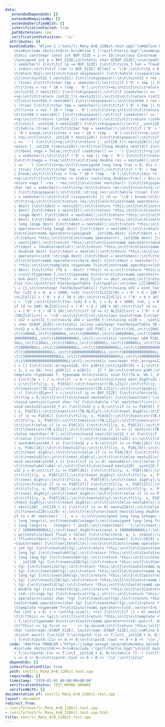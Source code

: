 ```yaml
---
data:
  _extendedDependsOn: []
  _extendedRequiredBy: []
  _extendedVerifiedWith: []
  _isVerificationFailed: true
  _pathExtension: cpp
  _verificationStatusIcon: ':x:'
  attributes: {}
  bundledCode: "#line 1 \"test/lc_Many_A+B_128bit.test.cpp\"\n#define PROBLEM \"https://judge.yosupo.jp/problem/many_aplusb_128bit\"\
    \n\n#include <bits/stdc++.h>\n#line 2 \"cpstl/Fastio.hpp\"\nnamespace cpstd {\n\
    static constexpr const int BUF_SIZE = 1 << 19;\n\nclass Cinstream {\n\tprivate:\n\
    \tunsigned int p = BUF_SIZE;\n\tstatic char Q[BUF_SIZE];\n\n\tpublic:\n\tchar\
    \ seekchar() {\n\t\tif (p == BUF_SIZE) {\n\t\t\tsize_t len = fread(Q, 1, BUF_SIZE,\
    \ stdin);\n\t\t\tif (len != BUF_SIZE) Q[len] = '\\0';\n\t\t\tp = 0;\n\t\t}\n\t\
    \treturn Q[p];\n\t}\n\n\tvoid skipspace() {\n\t\twhile (isspace(seekchar())) ++p;\n\
    \t}\n\n\tuint32_t nextu32() {\n\t\tskipspace();\n\t\tuint32_t res = 0;\n\t\twhile\
    \ (true) {\n\t\t\tchar tmp = seekchar();\n\t\t\tif ('9' < tmp || tmp < '0') break;\n\
    \t\t\tres = res * 10 + (tmp - '0');\n\t\t\t++p;\n\t\t}\n\t\treturn res;\n\t}\n\
    \n\tint32_t nexti32() {\n\t\tskipspace();\n\t\tif (seekchar() == '-') {\n\t\t\t\
    ++p;\n\t\t\treturn (int32_t)(-nextu32());\n\t\t}\n\t\treturn (int32_t)nextu32();\n\
    \t}\n\n\tuint64_t nextu64() {\n\t\tskipspace();\n\t\tuint64_t res = 0;\n\t\twhile\
    \ (true) {\n\t\t\tchar tmp = seekchar();\n\t\t\tif ('9' < tmp || tmp < '0') break;\n\
    \t\t\tres = res * 10 + (tmp - '0');\n\t\t\t++p;\n\t\t}\n\t\treturn res;\n\t}\n\
    \n\tint64_t nexti64() {\n\t\tskipspace();\n\t\tif (seekchar() == '-') {\n\t\t\t\
    ++p;\n\t\t\treturn (int64_t)(-nextu64());\n\t\t}\n\t\treturn (int64_t)nextu64();\n\
    \t}\n\n\t__uint128_t nextu128() {\n\t\tskipspace();\n\t\t__uint128_t res = 0;\n\
    \t\twhile (true) {\n\t\t\tchar tmp = seekchar();\n\t\t\tif ('9' < tmp || tmp <\
    \ '0') break;\n\t\t\tres = res * 10 + (tmp - '0');\n\t\t\t++p;\n\t\t}\n\t\treturn\
    \ res;\n\t}\n\n\t__int128_t nexti128() {\n\t\tskipspace();\n\t\tif (seekchar()\
    \ == '-') {\n\t\t\t++p;\n\t\t\treturn (__int128_t)(-nextu128());\n\t\t}\n\t\t\
    return (__int128_t)nextu128();\n\t}\n\n\tlong double nextld() {\n\t\tskipspace();\n\
    \t\tbool nega = false;\n\t\tif (seekchar() == '-') {\n\t\t\t++p;\n\t\t\tchar tmp\
    \ = seekchar();\n\t\t\tif ('9' < tmp || tmp < '0') {\n\t\t\t\treturn 0;\n\t\t\t\
    }\n\t\t\tnega = true;\n\t\t}\n\t\tlong double res = nextu64();\n\t\tif (seekchar()\
    \ == '.') {\n\t\t\t++p;\n\t\t\tunsigned long long frac = 0, div = 1;\n\t\t\twhile\
    \ (true) {\n\t\t\t\tchar tmp = seekchar();\n\t\t\t\tif ('9' < tmp || tmp < '0')\
    \ break;\n\t\t\t\tfrac = frac * 10 + (tmp - '0');\n\t\t\t\tdiv *= 10;\n\t\t\t\t\
    ++p;\n\t\t\t}\n\t\t\tres += static_cast<long double>(frac) / div;\n\t\t}\n\t\t\
    return nega ? -res : res;\n\t}\n\n\tchar nextchar() {\n\t\tskipspace();\n\t\t\
    char res = seekchar();\n\t\t++p;\n\t\treturn res;\n\t}\n\n\tstd::string nexttoken()\
    \ {\n\t\tskipspace();\n\t\tstd::string res;\n\t\twhile (true) {\n\t\t\tchar ch\
    \ = seekchar();\n\t\t\tif (isspace(ch) || ch == '\\0') break;\n\t\t\tres.push_back(ch);\n\
    \t\t\t++p;\n\t\t}\n\t\treturn res;\n\t}\n\n\tCinstream& operator>>(unsigned int&\
    \ dest) {\n\t\tdest = nextu32();\n\t\treturn *this;\n\t}\n\tCinstream& operator>>(int&\
    \ dest) {\n\t\tdest = nexti32();\n\t\treturn *this;\n\t}\n\tCinstream& operator>>(unsigned\
    \ long& dest) {\n\t\tdest = nextu64();\n\t\treturn *this;\n\t}\n\tCinstream& operator>>(long&\
    \ dest) {\n\t\tdest = nexti64();\n\t\treturn *this;\n\t}\n\tCinstream& operator>>(unsigned\
    \ long long& dest) {\n\t\tdest = nextu64();\n\t\treturn *this;\n\t}\n\tCinstream&\
    \ operator>>(long long& dest) {\n\t\tdest = nexti64();\n\t\treturn *this;\n\t\
    }\n\tCinstream& operator>>(unsigned __int128& dest) {\n\t\tdest = nextu128();\n\
    \t\treturn *this;\n\t}\n\tCinstream& operator>>(__int128& dest) {\n\t\tdest =\
    \ nexti128();\n\t\treturn *this;\n\t}\n\tCinstream& operator>>(double& dest) {\n\
    \t\tdest = (double)nextld();\n\t\treturn *this;\n\t}\n\tCinstream& operator>>(long\
    \ double& dest) {\n\t\tdest = nextld();\n\t\treturn *this;\n\t}\n\tCinstream&\
    \ operator>>(std::string& dest) {\n\t\tdest = nexttoken();\n\t\treturn *this;\n\
    \t}\n\tCinstream& operator>>(char& dest) {\n\t\tdest = nextchar();\n\t\treturn\
    \ *this;\n\t}\n\ttemplate <typename T>\n\tCinstream& operator>>(std::vector<T>&\
    \ dest) {\n\t\tfor (T& e : dest) (*this) >> e;\n\t\treturn *this;\n\t}\n\ttemplate\
    \ <\n\t\ttypename T,\n\t\ttypename U\n\t>\n\tCinstream& operator>>(std::pair<T,\
    \ U>& dest) {\n\t\t(*this) >> dest.first >> dest.second;\n\t\treturn *this;\n\t\
    }\n} Cin;\n\nstruct FastOutputTable {\n\tpublic:\n\tchar LZ[1000][4] = {}, NLZ[1000][4]\
    \ = {};\n\tconstexpr FastOutputTable() {\n\t\tusing u32 = uint_fast32_t;\n\t\t\
    for (u32 d = 0; d < 1000; ++d) {\n\t\t\tLZ[d][0] = ('0' + d / 100 % 10);\n\t\t\
    \tLZ[d][1] = ('0' + d / 10 % 10);\n\t\t\tLZ[d][2] = ('0' + d % 10);\n\t\t\tLZ[d][3]\
    \ = '\\0';\n\t\t}\n\t\tfor (u32 d = 0, i = 0; d < 1000; ++d, i = 0) {\n\t\t\t\
    if (d >= 100) NLZ[d][i++] = ('0' + d / 100 % 10);\n\t\t\tif (d >= 10) NLZ[d][i++]\
    \ = ('0' + d / 10 % 10);\n\t\t\tif (d >= 1) NLZ[d][i++] = ('0' + d % 10);\n\t\t\
    \tNLZ[d][i++] = '\\0';\n\t\t}\n\t}\n};\n\nclass Coutstream {\n\tprivate:\n\tusing\
    \ u32 = uint32_t;\n\tusing u64 = uint64_t;\n\tusing u128 = __uint128_t;\n\tstatic\
    \ char Q[BUF_SIZE];\n\tstatic inline constexpr FastOutputTable TB = FastOutputTable();\n\
    \tu32 p = 0;\n\tstatic constexpr u32 P10[] = {\n\t\t1UL,\n\t\t10UL,\n\t\t100UL,\n\
    \t\t1000UL,\n\t\t10000UL,\n\t\t100000UL,\n\t\t1000000UL,\n\t\t10000000UL,\n\t\t\
    100000000UL,\n\t\t1000000000UL,\n\t};\n\tstatic constexpr u64 P10L[] = {\n\t\t\
    1ULL,\n\t\t10ULL,\n\t\t100ULL,\n\t\t1000ULL,\n\t\t10000ULL,\n\t\t100000ULL,\n\t\
    \t1000000ULL,\n\t\t10000000ULL,\n\t\t100000000ULL,\n\t\t1000000000ULL,\n\t\t10000000000ULL,\n\
    \t\t100000000000ULL,\n\t\t1000000000000ULL,\n\t\t10000000000000ULL,\n\t\t100000000000000ULL,\n\
    \t\t1000000000000000ULL,\n\t\t10000000000000000ULL,\n\t\t100000000000000000ULL,\n\
    \t\t1000000000000000000ULL\n\t};\n\tstatic constexpr std::array<u128, 37> P10T\
    \ = [] {\n\t\tstd::array<u128, 37> p10t{};\n\t\tp10t[0] = 1;\n\t\tfor (int i =\
    \ 1; i <= 36; ++i) p10t[i] = p10t[i - 1] * 10;\n\t\treturn p10t;\n\t}();\n\n\t\
    template <typename T, typename U>\n\tstatic void fil(T& m, U& l, U x) noexcept\
    \ {\n\t\tm = l / x;\n\t\tl -= m * x;\n\t}\n\n\tvoid next_dig9(u32 x) {\n\t\tu32\
    \ y;\n\t\tfil(y, x, P10[6]);\n\t\tnextcstr(TB.LZ[y]);\n\t\tfil(y, x, P10[3]);\n\
    \t\tnextcstr(TB.LZ[y]);\n\t\tnextcstr(TB.LZ[x]);\n\t}\n\n\tpublic:\n\tvoid nextchar(char\
    \ c) {\n\t\tQ[p++] = c;\n\t\tif (p == BUF_SIZE) {\n\t\t\tfwrite(Q, p, 1, stdout);\n\
    \t\t\tp = 0;\n\t\t}\n\t}\n\n\tvoid nexteoln() {\n\t\tnextchar('\\n');\n\t}\n\n\
    \tvoid nextcstr(const char *s) {\n\t\twhile (*s) nextchar(*(s++));\n\t}\n\n\t\
    void nextu32(uint32_t x) {\n\t\tu32 y = 0;\n\t\tif (x >= P10[9]) {\n\t\t\tfil(y,\
    \ x, P10[9]);\n\t\t\tnextcstr(TB.NLZ[y]);\n\t\t\tnext_dig9(x);\n\t\t}\n\t\telse\
    \ if (x >= P10[6]) {\n\t\t\tfil(y, x, P10[6]);\n\t\t\tnextcstr(TB.NLZ[y]);\n\t\
    \t\tfil(y, x, P10[3]);\n\t\t\tnextcstr(TB.LZ[y]);\n\t\t\tnextcstr(TB.LZ[x]);\n\
    \t\t}\n\t\telse if (x >= P10[3]) {\n\t\t\tfil(y, x, P10[3]);\n\t\t\tnextcstr(TB.NLZ[y]);\n\
    \t\t\tnextcstr(TB.LZ[x]);\n\t\t}\n\t\telse if (x >= 1) nextcstr(TB.NLZ[x]);\n\t\
    \telse nextchar('0');\n\t}\n\n\tvoid nexti32(int32_t x) {\n\t\tif (x >= 0) nextu32(x);\n\
    \t\telse {\n\t\t\tnextchar('-');\n\t\t\tnextu32((u32)-x);\n\t\t}\n\t}\n\n\tvoid\
    \ nextu64(uint64_t x) {\n\t\tu32 y = 0;\n\t\tif (x >= P10L[18]) {\n\t\t\tfil(y,\
    \ x, P10L[18]);\n\t\t\tnextu32(y);\n\t\t\tfil(y, x, P10L[9]);\n\t\t\tnext_dig9(y);\n\
    \t\t\tnext_dig9(x);\n\t\t}\n\t\telse if (x >= P10L[9]) {\n\t\t\tfil(y, x, P10L[9]);\n\
    \t\t\tnextu32(y);\n\t\t\tnext_dig9(x);\n\t\t}\n\t\telse nextu32(x);\n\t}\n\n\t\
    void nexti64(int64_t x) {\n\t\tif (x >= 0) nextu64(x);\n\t\telse {\n\t\t\tnextchar('-');\n\
    \t\t\tnextu64((u64)-x);\n\t\t}\n\t}\n\n\tvoid nextu128(__uint128_t x) {\n\t\t\
    u32 y = 0;\n\t\tif (x >= P10T[36]) {\n\t\t\tfil(y, x, P10T[36]);\n\t\t\tnextu32(y);\n\
    \t\t\tfil(y, x, P10T[27]);\n\t\t\tnext_dig9(y);\n\t\t\tfil(y, x, P10T[18]);\n\t\
    \t\tnext_dig9(y);\n\t\t\tfil(y, x, P10T[9]);\n\t\t\tnext_dig9(y);\n\t\t\tnext_dig9(x);\n\
    \t\t}\n\t\telse if (x >= P10T[27]) {\n\t\t\tfil(y, x, P10T[27]);\n\t\t\tnextu32(y);\n\
    \t\t\tfil(y, x, P10T[18]);\n\t\t\tnext_dig9(y);\n\t\t\tfil(y, x, P10T[9]);\n\t\
    \t\tnext_dig9(y);\n\t\t\tnext_dig9(x);\n\t\t}\n\t\telse if (x >= P10T[18]) {\n\
    \t\t\tfil(y, x, P10T[18]);\n\t\t\tnextu32(y);\n\t\t\tfil(y, x, P10T[9]);\n\t\t\
    \tnext_dig9(y);\n\t\t\tnext_dig9(x);\n\t\t}\n\t\telse nextu64(x);\n\t}\n\n\tvoid\
    \ nexti128(__int128_t x) {\n\t\tif (x >= 0) nextu128(x);\n\t\telse {\n\t\t\tnextchar('-');\n\
    \t\t\tnextu128((u128)-x);\n\t\t}\n\t}\n\n\tvoid nextld(long double x) {\n\t\t\
    if (x < 0) nextchar('-'), x = -x;\n\t\tunsigned long long integer = static_cast<unsigned\
    \ long long>(x);\n\t\tnextu64(integer);\n\t\tunsigned long long fractional = static_cast<unsigned\
    \ long long>((x - integer) * 1e18);\n\t\tnextchar('.');\n\t\tnext_dig9(fractional\
    \ / 1000000000ULL);\n\t\tnext_dig9(fractional % 1000000000ULL);\n\t}\n\n\tvoid\
    \ writetofile(bool flush = false) {\n\t\tfwrite(Q, p, 1, stdout);\n\t\tif (flush)\
    \ fflush(stdout);\n\t\tp = 0;\n\t}\n\n\tCoutstream() {\n\t\tQ[0] = 0;\n\t}\n\t\
    ~Coutstream() {\n\t\twritetofile();\n\t}\n\n\tCoutstream& operator<<(unsigned\
    \ int tg) {\n\t\tnextu32(tg);\n\t\treturn *this;\n\t}\n\tCoutstream& operator<<(unsigned\
    \ long tg) {\n\t\tnextu64(tg);\n\t\treturn *this;\n\t}\n\tCoutstream& operator<<(unsigned\
    \ long long tg) {\n\t\tnextu64(tg);\n\t\treturn *this;\n\t}\n\tCoutstream& operator<<(unsigned\
    \ __int128 tg) {\n\t\tnextu128(tg);\n\t\treturn *this;\n\t}\n\tCoutstream& operator<<(int\
    \ tg) {\n\t\tnexti32(tg);\n\t\treturn *this;\n\t}\n\tCoutstream& operator<<(long\
    \ tg) {\n\t\tnexti64(tg);\n\t\treturn *this;\n\t}\n\tCoutstream& operator<<(long\
    \ long tg) {\n\t\tnexti64(tg);\n\t\treturn *this;\n\t}\n\tCoutstream& operator<<(__int128_t\
    \ tg) {\n\t\tnexti128(tg);\n\t\treturn *this;\n\t}\n\tCoutstream& operator<<(double\
    \ tg) {\n\t\tnextld(tg);\n\t\treturn *this;\n\t}\n\tCoutstream& operator<<(long\
    \ double tg) {\n\t\tnextld(tg);\n\t\treturn *this;\n\t}\n\tCoutstream& operator<<(const\
    \ std::string& tg) {\n\t\tnextcstr(tg.c_str());\n\t\treturn *this;\n\t}\n\tCoutstream&\
    \ operator<<(const char *tg) {\n\t\tnextcstr(tg);\n\t\treturn *this;\n\t}\n\t\
    Coutstream& operator<<(char tg) {\n\t\tnextchar(tg);\n\t\treturn *this;\n\t}\n\
    \ttemplate <typename T>\n\tCoutstream& operator<<(std::vector<T>& tg) {\n\t\t\
    for (int i = 0; i < (int)tg.size(); ++i) {\n\t\t\tif (i > 0) nextchar(' ');\n\t\
    \t\t(*this) << tg[i];\n\t\t}\n\t\treturn *this;\n\t}\n\ttemplate <\n\t\ttypename\
    \ T,\n\t\ttypename U\n\t>\n\tCoutstream& operator<<(std::pair<T, U>& tg) {\n\t\
    \t(*this) << tg.first << ' ' << tg.second;\n\t\treturn *this;\n\t}\n} Cout;\n\n\
    char Cinstream::Q[BUF_SIZE], Coutstream::Q[BUF_SIZE];\n};\n#line 5 \"test/lc_Many_A+B_128bit.test.cpp\"\
    \n\nint main() {\n\tint T;\n\tcpstd::Cin >> T;\n\t__int128_t A, B;\n\twhile (T--)\
    \ {\n\t\tcpstd::Cin >> A >> B;\n\t\tcpstd::Cout << A + B << '\\n';\n\t}\n}\n"
  code: "#define PROBLEM \"https://judge.yosupo.jp/problem/many_aplusb_128bit\"\n\n\
    #include <bits/stdc++.h>\n#include \"cpstl/Fastio.hpp\"\n\nint main() {\n\tint\
    \ T;\n\tcpstd::Cin >> T;\n\t__int128_t A, B;\n\twhile (T--) {\n\t\tcpstd::Cin\
    \ >> A >> B;\n\t\tcpstd::Cout << A + B << '\\n';\n\t}\n}\n"
  dependsOn: []
  isVerificationFile: true
  path: test/lc_Many_A+B_128bit.test.cpp
  requiredBy: []
  timestamp: '1970-01-01 00:00:00+00:00'
  verificationStatus: TEST_WRONG_ANSWER
  verifiedWith: []
documentation_of: test/lc_Many_A+B_128bit.test.cpp
layout: document
redirect_from:
- /verify/test/lc_Many_A+B_128bit.test.cpp
- /verify/test/lc_Many_A+B_128bit.test.cpp.html
title: test/lc_Many_A+B_128bit.test.cpp
---
```


